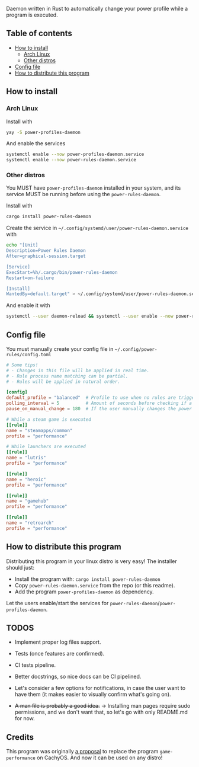Daemon written in Rust to automatically change your power profile while a program is executed.

## Table of contents

- [How to install](#how-to-install)
  - [Arch Linux](#arch-linux)
  - [Other distros](#other-distros)
- [Config file](#config-file)
- [How to distribute this program](#how-to-distribute-this-program)

## How to install
### Arch Linux
Install with
```sh
yay -S power-profiles-daemon
```

And enable the services
```sh
systemctl enable --now power-profiles-daemon.service
systemctl enable --now power-rules-daemon.service
```

### Other distros
You MUST have `power-profiles-daemon` installed in your system, and its service MUST be running before using the `power-rules-daemon`.

Install with
```sh
cargo install power-rules-daemon
```

Create the service in `~/.config/systemd/user/power-rules-daemon.service` with 

```sh
echo "[Unit]
Description=Power Rules Daemon
After=graphical-session.target

[Service]
ExecStart=%h/.cargo/bin/power-rules-daemon
Restart=on-failure

[Install]
WantedBy=default.target" > ~/.config/systemd/user/power-rules-daemon.service
```

And enable it with

```sh
systemctl --user daemon-reload && systemctl --user enable --now power-rules-daemon.service
```

## Config file
You must manually create your config file in `~/.config/power-rules/config.toml`

```toml
# Some tips!
# - Changes in this file will be applied in real time.
# - Rule process name matching can be partial.
# - Rules will be applied in natural order.

[config]
default_profile = "balanced"  # Profile to use when no rules are triggered atm.
polling_interval = 5          # Amount of seconds before checking if a rule is triggered.
pause_on_manual_change = 180  # If the user manually changes the power profile (through the desktop environment gui, for example), the daemon is paused for n minutes.

# While a steam game is executed
[[rule]]
name = "steamapps/common"
profile = "performance"

# While launchers are executed
[[rule]]
name = "lutris"
profile = "performance"

[[rule]]
name = "heroic"
profile = "performance"

[[rule]]
name = "gamehub"
profile = "performance"

[[rule]]
name = "retroarch"
profile = "performance"
```
  
## How to distribute this program
Distributing this program in your linux distro is very easy! The installer should just:

- Install the program with: `cargo install power-rules-daemon`
- Copy `power-rules-daemon.service` from the repo (or this readme).
- Add the program `power-profiles-daemon` as dependency.

Let the users enable/start the services for `power-rules-daemon`/`power-profiles-daemon`.

## TODOS
- Implement proper log files support.
- Tests (once features are confirmed).
- CI tests pipeline.
- Better docstrings, so nice docs can be CI pipelined.

- Let's consider a few options for notifications, in case the user want to have them (it makes easier to visually confirm what's going on).
- ~~A man file is probably a good idea.~~ → Installing man pages require sudo permissions, and we don't want that, so let's go with only README.md for now.

## Credits
This program was originally [a proposal](https://github.com/CachyOS/CachyOS-Settings/pull/157) to replace the program `game-performance` on CachyOS. And now it can be used on any distro!
